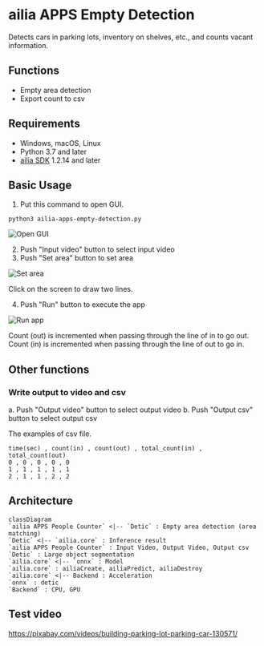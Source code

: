 # ailia APPS Empty Detection

Detects cars in parking lots, inventory on shelves, etc., and counts vacant information.

## Functions

- Empty area detection
- Export count to csv

## Requirements

- Windows, macOS, Linux
- Python 3.7 and later
- [ailia SDK](https://github.com/axinc-ai/ailia-models/blob/master/TUTORIAL.md) 1.2.14 and later

## Basic Usage

1. Put this command to open GUI.

```
python3 ailia-apps-empty-detection.py
```

![Open GUI](./tutorial/open.png)

2. Push "Input video" button to select input video
3. Push "Set area" button to set area

![Set area](./tutorial/area.png)

Click on the screen to draw two lines.

4. Push "Run" button to execute the app

![Run app](./tutorial/run.png)

Count (out) is incremented when passing through the line of in to go out. Count (in) is incremented when passing through the line of out to go in.

## Other functions

### Write output to video and csv

a. Push "Output video" button to select output video
b. Push "Output csv" button to select output csv

The examples of csv file.

```
time(sec) , count(in) , count(out) , total_count(in) , total_count(out)
0 , 0 , 0 , 0 , 0
1 , 1 , 1 , 1 , 1
2 , 1 , 1 , 2 , 2
```

## Architecture

```mermaid
classDiagram
`ailia APPS People Counter` <|-- `Detic` : Empty area detection (area matching)
`Detic` <|-- `ailia.core` : Inference result
`ailia APPS People Counter` : Input Video, Output Video, Output csv
`Detic` : Large object segmentation
`ailia.core` <|-- `onnx` : Model
`ailia.core` : ailiaCreate, ailiaPredict, ailiaDestroy
`ailia.core` <|-- Backend : Acceleration
`onnx` : detic
`Backend` : CPU, GPU
```

## Test video

https://pixabay.com/videos/building-parking-lot-parking-car-130571/
